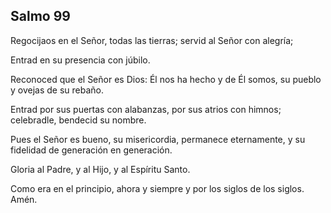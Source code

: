## Salmo 99

Regocijaos en el Señor, todas las tierras; servid al Señor con alegría;

Entrad en su presencia con júbilo.

Reconoced que el Señor es Dios:
Él nos ha hecho y de Él somos, su pueblo y ovejas de su rebaño.

Entrad por sus puertas con alabanzas, por sus atrios con himnos; celebradle, bendecid su nombre.

Pues el Señor es bueno, su misericordia, permanece eternamente, y su fidelidad de generación en generación.

Gloria al Padre, y al Hijo, y al Espíritu  Santo.

Como era en el principio, ahora y
siempre y por los siglos de los siglos. Amén.